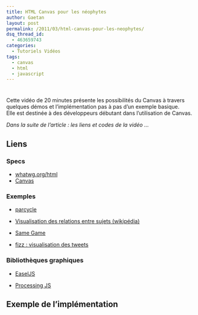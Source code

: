 ```yaml
---
title: HTML Canvas pour les néophytes
author: Gaetan
layout: post
permalink: /2011/03/html-canvas-pour-les-neophytes/
dsq_thread_id:
  - 463659743
categories:
  - Tutoriels Vidéos
tags:
  - canvas
  - html
  - javascript
---
```

# 

Cette vidéo de 20 minutes présente les possibilités du Canvas à travers quelques démos et l’implémentation pas à pas d’un exemple basique.  
Elle est destinée à des développeurs débutant dans l’utilisation de Canvas.



*Dans la suite de l’article : les liens et codes de la vidéo …*



## Liens

### Specs

*   [whatwg.org/html][1]
*   [Canvas][2]

 [1]: http://whatwg.org/html
 [2]: http://www.whatwg.org/specs/web-apps/current-work/multipage/the-canvas-element.html

### Exemples

*   [parcycle][3]

 [3]: http://www.mrspeaker.net/dev/parcycle/
*   [Visualisation des relations entre sujets (wikipédia)][4]

 [4]: http://en.inforapid.org/
*   [Same Game][5]

 [5]: http://greweb.fr/demo/same/
*   [fizz : visualisation des tweets][6]

 [6]: http://fizz.bloom.io/ 
### Bibliothèques graphiques

*   [EaselJS][7]

 [7]: http://easeljs.com/
*   [Processing JS][8]

 [8]: http://processingjs.org/ 
## Exemple de l’implémentation